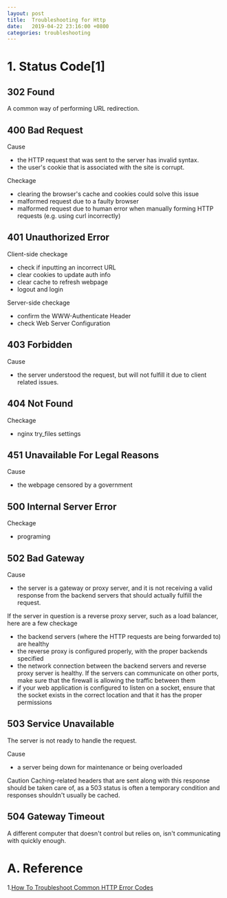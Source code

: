 ```yaml
---
layout: post
title:  Troubleshooting for Http
date:   2019-04-22 23:16:00 +0800
categories: troubleshooting
---
```


>

# 1. Status Code[1]

## 302 Found
A common way of performing URL redirection.

## 400 Bad Request
Cause
+ the HTTP request that was sent to the server has invalid syntax. 
+ the user's cookie that is associated with the site is corrupt.

Checkage
+ clearing the browser's cache and cookies could solve this issue
+ malformed request due to a faulty browser
+ malformed request due to human error when manually forming HTTP requests (e.g. using curl incorrectly)

## 401  Unauthorized Error
Client-side checkage
+ check if inputting an incorrect URL
+ clear cookies to update auth info
+ clear cache to refresh webpage
+ logout and login

Server-side checkage
+ confirm the WWW-Authenticate Header
+ check Web Server Configuration

## 403 Forbidden
Cause
+ the server understood the request, but will not fulfill it due to client related issues.

## 404 Not Found
Checkage
+ nginx try_files settings

## 451 Unavailable For Legal Reasons
Cause
+ the webpage censored by a government

## 500 Internal Server Error
Checkage
+ programing

## 502 Bad Gateway
Cause
+ the server is a gateway or proxy server, and it is not receiving a valid response from the backend servers that should actually fulfill the request. 
 
If the server in question is a reverse proxy server, such as a load balancer, here are a few checkage
+ the backend servers (where the HTTP requests are being forwarded to) are healthy
+ the reverse proxy is configured properly, with the proper backends specified
+ the network connection between the backend servers and reverse proxy server is healthy. If the servers can communicate on other ports, make sure that the firewall is allowing the traffic between them
+ if your web application is configured to listen on a socket, ensure that the socket exists in the correct location and that it has the proper permissions

## 503 Service Unavailable
The server is not ready to handle the request.

Cause
+ a server being down for maintenance or being overloaded

Caution
Caching-related headers that are sent along with this response should be taken care of, as a 503 status is often a temporary condition and responses shouldn't usually be cached.

## 504 Gateway Timeout
A different computer that doesn't control but relies on, isn't communicating with quickly enough.


# A. Reference
1.[How To Troubleshoot Common HTTP Error Codes](https://www.digitalocean.com/community/tutorials/how-to-troubleshoot-common-http-error-codes)
